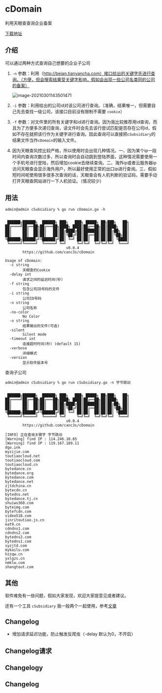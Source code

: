 # cDomain
 利用天眼查查询企业备案

[下载地址](https://github.com/canc3s/cDomain/releases)

## 介绍

可以通过两种方式查询自己想要的企业子公司

1. `-n` 参数：利用（http://beian.tianyancha.com）接口给出的关键字先进行查询。（方便，但会搜索结果受关键字影响，假如会出现一些公司名类同的公司的备案）

   ![image-20210301143501471](https://cdn.jsdelivr.net/gh/canc3s/picBed/img/2021/ee1775ac6ca1ba9bd4d126596b2e4707083.png)

2. `-i` 参数：利用给出的公司id对该公司进行查询。（准确，结果唯一，但需要自己先去查找一级公司，该接口目前没有限制不需要 `cookie`）

3. `-f` 参数：对文件里的所有关键字和id进行查询。因为我比较推荐用id查询，而且为了方便多次递归查询，读文件时会先去该行尝试匹配是否存在公司id，假如不存在就把该行作为关键字进行查询。因此查询可以直接把`cSubsidiary`的结果文件当作`cDomain`的输入文件。

4. 因为天眼查风控比较严格，所以使用时会出现几种情况。一、因为某个ip一段时间内查询次数过多，所以查询时会自动跳到登陆界面，这种情况需要使用一个手机号进行登陆，然后增加cookie去继续查询。二、海外ip或者云服务器ip访问天眼查会显示海外用户，所以最好使用正常的出口ip进行查询。三、假如短时间呢使用很多很多次查询的话，天眼查会有人机判断的验证码，需要手动打开天眼查网站进行一下人机验证。（情况较少）

## 用法

```
admin@admin cSubsidiary % go run cDomain.go -h


 ██████╗██████╗  ██████╗ ███╗   ███╗ █████╗ ██╗███╗   ██╗
██╔════╝██╔══██╗██╔═══██╗████╗ ████║██╔══██╗██║████╗  ██║
██║     ██║  ██║██║   ██║██╔████╔██║███████║██║██╔██╗ ██║
██║     ██║  ██║██║   ██║██║╚██╔╝██║██╔══██║██║██║╚██╗██║
╚██████╗██████╔╝╚██████╔╝██║ ╚═╝ ██║██║  ██║██║██║ ╚████║
 ╚═════╝╚═════╝  ╚═════╝ ╚═╝     ╚═╝╚═╝  ╚═╝╚═╝╚═╝  ╚═══╝
							v0.0.4
		https://github.com/canc3s/cDomain

Usage of cDomain:
  -c string
    	天眼查的Cookie
  -delay int
    	请求之间的延迟时间(秒)
  -f string
    	包含公司ID号码的文件
  -i string
    	公司ID号码
  -n string
    	公司名称
  -no-color
    	No Color
  -o string
    	结果输出的文件(可选)
  -silent
    	Silent mode
  -timeout int
    	连接超时时间(秒) (default 15)
  -verbose
    	详细模式
  -version
    	显示软件版本号
```

查询子公司

```
admin@admin cSubsidiary % go run cSubsidiary.go -n 字节跳动


 ██████╗██████╗  ██████╗ ███╗   ███╗ █████╗ ██╗███╗   ██╗
██╔════╝██╔══██╗██╔═══██╗████╗ ████║██╔══██╗██║████╗  ██║
██║     ██║  ██║██║   ██║██╔████╔██║███████║██║██╔██╗ ██║
██║     ██║  ██║██║   ██║██║╚██╔╝██║██╔══██║██║██║╚██╗██║
╚██████╗██████╔╝╚██████╔╝██║ ╚═╝ ██║██║  ██║██║██║ ╚████║
 ╚═════╝╚═════╝  ╚═════╝ ╚═╝     ╚═╝╚═╝  ╚═╝╚═╝╚═╝  ╚═══╝
							v0.0.4
		https://github.com/canc3s/cDomain

[INFO] 正在查询关键字 字节跳动
[Warning] find IP : 114.246.10.65
[Warning] find IP : 119.167.189.11
dgo.ink
myzijie.com
toutiaocloud.net
toutiaocloud.com
toutiaocloud.cn
bytedance.cn
bytedance.org
bytedance.com
bytedance.net
zjtdchina.cn
bytecdn.cn
bytedns.net
bytedance.tj.cn
shuiwu360.com
byteimg.com
bytefcdn.com
video518.com
jinritoutiao.js.cn
eat9.cn
cdndns1.com
cdndns2.com
bytedns2.com
bytedns1.com
syzjtd.com
mykailu.com
hzzqw.cn
yxlgzs.cn
nmklw.com
shangtout.com
```

## 其他

软件难免有一些问题，假如大家发现，欢迎大家提意见或者建议。

还有一个工具 `cSubsidiary` 我一般两个一起使用，参考[文章](https://canc3s.github.io/2021/03/01/cSubsidiary和cDomain使用指南/)

## Changelog

* 增加请求延迟功能，防止触发反爬虫（-delay 默认为0，不开启）
## Changelog请求
## Changelogy
## Changelog
